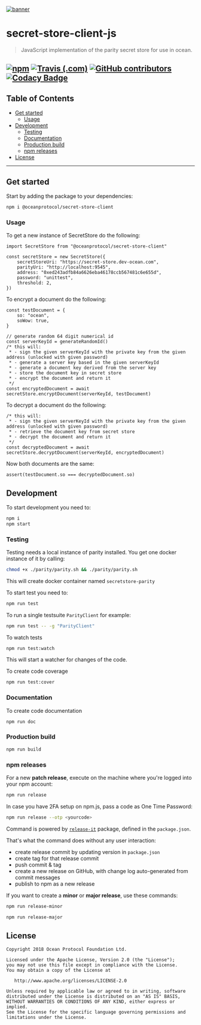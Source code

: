 [![banner](https://raw.githubusercontent.com/oceanprotocol/art/master/github/repo-banner%402x.png)](https://oceanprotocol.com)

# secret-store-client-js
> JavaScript implementation of the parity secret store for use in ocean.

[![npm](https://img.shields.io/npm/v/@oceanprotocol/secret-store-client.svg)](https://www.npmjs.com/package/@oceanprotocol/secret-store-client)
[![Travis (.com)](https://img.shields.io/travis/com/oceanprotocol/secret-store-client-js.svg)](https://travis-ci.com/oceanprotocol/secret-store-client-js)
[![GitHub contributors](https://img.shields.io/github/contributors/oceanprotocol/secret-store-client-js.svg)](https://github.com/oceanprotocol/secret-store-client-js/graphs/contributors)
[![Codacy Badge](https://api.codacy.com/project/badge/Grade/3a494d608ad9476b873b79c422fb83eb)](https://www.codacy.com/app/ocean-protocol/secret-store-client-js?utm_source=github.com&amp;utm_medium=referral&amp;utm_content=oceanprotocol/secret-store-client-js&amp;utm_campaign=Badge_Grade)
---

## Table of Contents

  - [Get started](#get-started)
    - [Usage](#usage)
  - [Development](#development)
    - [Testing](#testing)
    - [Documentation](#documentation)
    - [Production build](#production-build)
    - [npm releases](#npm-releases)
  - [License](#license)

---

## Get started

Start by adding the package to your dependencies:

```bash
npm i @oceanprotocol/secret-store-client
```

### Usage

To get a new instance of SecretStore do the following:

```ecmascript 6
import SecretStore from "@oceanprotocol/secret-store-client"

const secretStore = new SecretStore({
    secretStoreUri: "https://secret-store.dev-ocean.com", 
    parityUri: "http://localhost:9545",
    address: "0xed243adfb84a6626eba46178ccb567481c6e655d",
    password: "unittest",
    threshold: 2,
})
```

To encrypt a document do the following:

```ecmascript 6
const testDocument = {
    so: "ocean",
    soWow: true,
}

// generate random 64 digit numerical id
const serverKeyId = generateRandomId()
/* this will:
 * - sign the given serverKeyId with the private key from the given address (unlocked with given password)
 * - generate a server key based in the given serverKeyId
 * - generate a document key derived from the server key
 * - store the document key in secret store
 * - encrypt the document and return it
 */
const encryptedDocument = await secretStore.encryptDocument(serverKeyId, testDocument)
```

To decrypt a document do the following:

```ecmascript 6
/* this will:
 * - sign the given serverKeyId with the private key from the given address (unlocked with given password)
 * - retrieve the document key from secret store
 * - decrypt the document and return it
 */
const decryptedDocument = await secretStore.decryptDocument(serverKeyId, encryptedDocument)
```

Now both documents are the same:

```ecmascript 6
assert(testDocument.so === decryptedDocument.so)
```

## Development

To start development you need to:

```bash
npm i
npm start
```

### Testing

Testing needs a local instance of parity installed. You get one docker instance of it by calling:
```bash
chmod +x ./parity/parity.sh && ./parity/parity.sh
```

This will create docker container named `secretstore-parity`

To start test you need to:

```bash
npm run test
```

To run a single testsuite `ParityClient` for example:

```bash
npm run test -- -g "ParityClient"
```

To watch tests

```bash
npm run test:watch
```

This will start a watcher for changes of the code.

To create code coverage
```bash
npm run test:cover
```

### Documentation

To create code documentation
```bash
npm run doc
```

### Production build

```bash
npm run build
```

### npm releases

For a new **patch release**, execute on the machine where you're logged into your npm account:

```bash
npm run release
```

In case you have 2FA setup on npm.js, pass a code as One Time Password:

```bash
npm run release --otp <yourcode>
```

Command is powered by [`release-it`](https://github.com/webpro/release-it) package, defined in the `package.json`.

That's what the command does without any user interaction:

- create release commit by updating version in `package.json`
- create tag for that release commit
- push commit & tag
- create a new release on GitHub, with change log auto-generated from commit messages
- publish to npm as a new release

If you want to create a **minor** or **major release**, use these commands:

```bash
npm run release-minor
```

```bash
npm run release-major
```

## License

```
Copyright 2018 Ocean Protocol Foundation Ltd.

Licensed under the Apache License, Version 2.0 (the "License");
you may not use this file except in compliance with the License.
You may obtain a copy of the License at

   http://www.apache.org/licenses/LICENSE-2.0

Unless required by applicable law or agreed to in writing, software
distributed under the License is distributed on an "AS IS" BASIS,
WITHOUT WARRANTIES OR CONDITIONS OF ANY KIND, either express or implied.
See the License for the specific language governing permissions and
limitations under the License.
